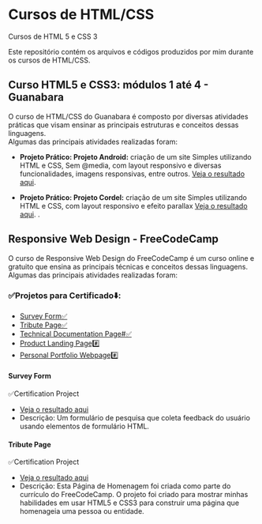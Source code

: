 # Cursos de HTML/CSS

Cursos de HTML 5 e CSS 3

Este repositório contém os arquivos e códigos produzidos por mim durante os cursos de HTML/CSS.

## Curso HTML5 e CSS3: módulos 1 até 4 - Guanabara

O curso de HTML/CSS do Guanabara é composto por diversas atividades práticas que visam ensinar as principais estruturas e conceitos dessas linguagens. <br>
Algumas das principais atividades realizadas foram:

- **Projeto Prático: Projeto Android:** criação de um site Simples utilizando HTML e CSS, Sem @media, com layout responsivo e diversas funcionalidades, imagens responsivas, entre outros. [Veja o resultado aqui](https://viniciusluz99.github.io/Projeto-android/).

- **Projeto Prático: Projeto Cordel:** criação de um site Simples utilizando HTML e CSS, com layout responsivo e efeito parallax [Veja o resultado aqui](https://viniciusluz99.github.io/Projeto-cordel/).
  .

## Responsive Web Design - FreeCodeCamp

O curso de Responsive Web Design do FreeCodeCamp é um curso online e gratuito que ensina as principais técnicas e conceitos dessas linguagens. Algumas das principais atividades realizadas foram:

### ✅Projetos para Certificado⬇️:
- [Survey Form✅](https://viniciusluz99.github.io/Project-Survey-Form/)
- [Tribute Page✅](https://viniciusluz99.github.io/Project-Tribute-Page/)
- [Technical Documentation Page#️✅](https://viniciusluz99.github.io/Project-Technical-Documentation/)
- [Product Landing Page#️⃣](#)
- [Personal Portfolio Webpage#️⃣](#)

#### Survey Form
✅Certification Project
- [Veja o resultado aqui](https://viniciusluz99.github.io/Project-Survey-Form/)
- Descrição: Um formulário de pesquisa que coleta feedback do usuário usando elementos de formulário HTML.

#### Tribute Page
✅Certification Project
- [Veja o resultado aqui](https://viniciusluz99.github.io/Project-Tribute-Page/)
- Descrição: Esta Página de Homenagem foi criada como parte do currículo do FreeCodeCamp. O projeto foi criado para mostrar minhas habilidades em usar HTML5 e CSS3 para construir uma página que homenageia uma pessoa ou entidade.
